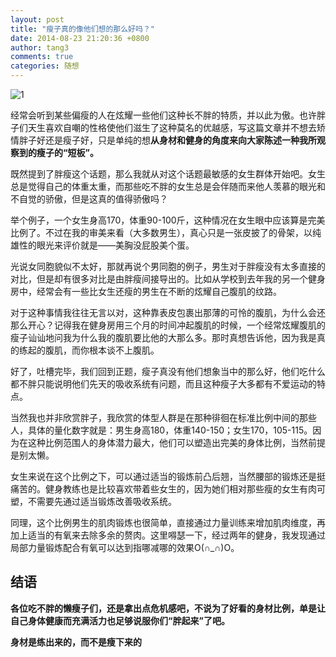 ```yaml
---
layout: post
title: "瘦子真的像他们想的那么好吗？"
date: 2014-08-23 21:20:36 +0800
author: tang3
comments: true
categories: 随想
---
```


![1](http://ww1.sinaimg.cn/large/3f18819bjw1ejmey1uqajj20a209zq3f.jpg)

经常会听到某些偏瘦的人在炫耀一些他们这种长不胖的特质，并以此为傲。也许胖子们天生喜欢自嘲的性格使他们滋生了这种莫名的优越感，写这篇文章并不想去矫情胖子好还是瘦子好，只是单纯的想**从身材和健身的角度来向大家陈述一种我所观察到的瘦子的“短板”。**

既然提到了胖瘦这个话题，那么我就从对这个话题最敏感的女生群体开始吧。女生总是觉得自己的体重太重，而那些吃不胖的女生总是会伴随而来他人羡慕的眼光和不自觉的骄傲，但是这真的值得骄傲吗？

举个例子，一个女生身高170，体重90-100斤，这种情况在女生眼中应该算是完美比例了。不过在我的审美来看（大多数男生），真心只是一张皮披了的骨架，以纯雄性的眼光来评价就是——美胸没屁股美个蛋。

光说女同胞貌似不太好，那就再说个男同胞的例子，男生对于胖瘦没有太多直接的对比，但是却有很多对比是由胖瘦间接导出的。比如从学校到去年我的另一个健身房中，经常会有一些比女生还瘦的男生在不断的炫耀自己腹肌的纹路。

对于这种事情我往往无言以对，这种靠表皮包裹出那薄的可怜的腹肌，为什么会还那么开心？记得我在健身房用三个月的时间冲起腹肌的时候，一个经常炫耀腹肌的瘦子讪讪地问我为什么我的腹肌要比他的大那么多。那时真想告诉他，因为我是真的练起的腹肌，而你根本谈不上腹肌。

好了，吐槽完毕，我们回到正题，瘦子真没有他们想象当中的那么好，他们吃什么都不胖只能说明他们先天的吸收系统有问题，而且这种瘦子大多都有不爱运动的特点。

当然我也并非欣赏胖子，我欣赏的体型人群是在那种徘徊在标准比例中间的那些人，具体的量化数字就是：男生身高180，体重140-150；女生170，105-115。因为在这种比例范围人的身体潜力最大，他们可以塑造出完美的身体比例，当然前提是别太懒。

女生来说在这个比例之下，可以通过适当的锻炼前凸后翘，当然腰部的锻炼还是挺痛苦的。健身教练也是比较喜欢带着些女生的，因为她们相对那些瘦的女生有肉可塑，不需要先通过适当锻炼改善吸收系统。

同理，这个比例男生的肌肉锻炼也很简单，直接通过力量训练来增加肌肉维度，再加上适当的有氧来去除多余的赘肉。这里嘚瑟一下，经过两年的健身，我发现通过局部力量锻炼配合有氧可以达到指哪减哪的效果O(∩_∩)O。

## 结语

**各位吃不胖的懒瘦子们，还是拿出点危机感吧，不说为了好看的身材比例，单是让自己身体健康而充满活力也足够说服你们“胖起来”了吧。**

**身材是练出来的，而不是瘦下来的**
